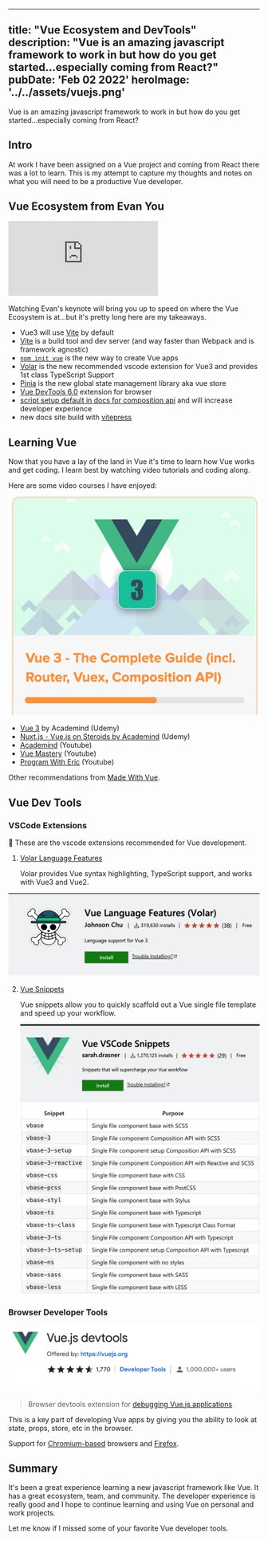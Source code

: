 
---
title: "Vue Ecosystem and DevTools"
description: "Vue is an amazing javascript framework to work in but how do you get started...especially coming from React?"
pubDate: 'Feb 02 2022'
heroImage: '../../assets/vuejs.png'
---

Vue is an amazing javascript framework to work in but how do you get started...especially coming from React?

## Intro

At work I have been assigned on a Vue project and coming from React there was a lot to learn. This is my attempt to capture my thoughts and notes on what you will need to be a productive Vue developer.

## Vue Ecosystem from Evan You

<iframe src="https://www.youtube.com/embed/2KBHvaAWJOA?start=50" title="YouTube video player" frameborder="0" allow="accelerometer; autoplay; clipboard-write; encrypted-media; gyroscope; picture-in-picture" allowfullscreen></iframe>

Watching Evan's keynote will bring you up to speed on where the Vue Ecosystem is at...but it's pretty long here are my takeaways.

- Vue3 will use [Vite](https://vitejs.dev/) by default
- [Vite](https://vitejs.dev/) is a build tool and dev server (and way faster than Webpack and is framework agnostic)
- [`npm init vue`](https://github.com/vuejs/create-vue) is the new way to create Vue apps
- [Volar](https://marketplace.visualstudio.com/items?itemName=johnsoncodehk.volar) is the new recommended vscode extension for Vue3 and provides 1st class TypeScript Support
- [Pinia](https://pinia.vuejs.org/) is the new global state management library aka vue store
- [Vue DevTools 6.0](https://devtools.vuejs.org/) extension for browser
- [script setup default in docs for composition api](https://vuejs.org/api/composition-api-setup.html#basic-usage) and will increase developer experience
- new docs site build with [vitepress](https://vitepress.vuejs.org/)

## Learning Vue

Now that you have a lay of the land in Vue it's time to learn how Vue works and get coding. I learn best by watching video tutorials and coding along.

Here are some video courses I have enjoyed:

![vue training](../../assets/training.png)

- [Vue 3](https://pro.academind.com/p/vue-3-the-complete-guide?ref=madewithvuejs.com) by Academind (Udemy)
- [Nuxt.js - Vue.js on Steroids by Academind](https://www.udemy.com/course/nuxtjs-vuejs-on-steroids/) (Udemy)
- [Academind](https://www.youtube.com/c/Academind) (Youtube)
- [Vue Mastery](https://www.youtube.com/c/VueMastery) (Youtube)
- [Program With Eric](https://www.youtube.com/c/ProgramWithErik) (Youtube)

Other recommendations from [Made With Vue](https://madewithvuejs.com/blog/learn-vue-3-best-resources).

## Vue Dev Tools

### VSCode Extensions

💪 These are the vscode extensions recommended for Vue development.

1. [Volar Language Features](https://marketplace.visualstudio.com/items?itemName=johnsoncodehk.volar)

   Volar provides Vue syntax highlighting, TypeScript support, and works with Vue3 and Vue2.

![volar extension](../../assets/volar.png)

2. [Vue Snippets](https://marketplace.visualstudio.com/items?itemName=sdras.vue-vscode-snippets)

   Vue snippets allow you to quickly scaffold out a Vue single file template and speed up your workflow.

   ![vue snippets](../../assets/vue-snippets.png)
   ![snippets example](../../assets/snippets.png)

### Browser Developer Tools

![browser developer tools](../../assets/browser-dev.png)

> Browser devtools extension for [debugging Vue.js applications](https://devtools.vuejs.org/)

This is a key part of developing Vue apps by giving you the ability to look at state, props, store, etc in the browser.

Support for [Chromium-based](https://chrome.google.com/webstore/detail/vuejs-devtools/nhdogjmejiglipccpnnnanhbledajbpd) browsers and [Firefox](https://addons.mozilla.org/en-US/firefox/addon/vue-js-devtools/).

## Summary

It's been a great experience learning a new javascript framework like Vue. It has a great ecosystem, team, and community. The developer experience is really good and I hope to continue learning and using Vue on personal and work projects.

Let me know if I missed some of your favorite Vue developer tools.
